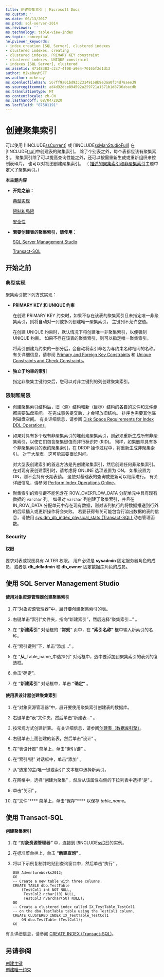 ```yaml
---
title: 创建聚集索引 | Microsoft Docs
ms.custom: ''
ms.date: 06/13/2017
ms.prod: sql-server-2014
ms.reviewer: ''
ms.technology: table-view-index
ms.topic: conceptual
helpviewer_keywords:
- index creation [SQL Server], clustered indexes
- clustered indexes, creating
- clustered indexes, PRIMARY KEY constraint
- clustered indexes, UNIQUE constraint
- indexes [SQL Server], clustered
ms.assetid: 47148383-c2c7-4f08-a9e4-7016bf2d1d13
author: MikeRayMSFT
ms.author: mikeray
ms.openlocfilehash: 567ff9a01bd93323149168b9e3aa0f34d78aee39
ms.sourcegitcommit: ad4d92dce894592a259721a1571b1d8736abacdb
ms.translationtype: MT
ms.contentlocale: zh-CN
ms.lasthandoff: 08/04/2020
ms.locfileid: "87581191"
---
```

# <a name="create-clustered-indexes"></a>创建聚集索引
  可以使用 [!INCLUDE[ssCurrent](../../includes/sscurrent-md.md)] 或 [!INCLUDE[ssManStudioFull](../../includes/ssmanstudiofull-md.md)] 在 [!INCLUDE[tsql](../../includes/tsql-md.md)]中创建表的聚集索引。 除了个别表之外，每个表都应该有聚集索引。 聚集索引除了可以提高查询性能之外，还可以按需重新生成或重新组织来控制表碎片。 也可以对视图创建聚集索引。 （ [描述的聚集索引和非聚集索引](clustered-and-nonclustered-indexes-described.md)主题中定义了聚集索引。）  
  
 **本主题内容**  
  
-   **开始之前：**  
  
     [典型实现](#Implementations)  
  
     [限制和局限](#Restrictions)  
  
     [安全性](#Security)  
  
-   **若要创建表的聚集索引，请使用：**  
  
     [SQL Server Management Studio](#SSMSProcedure)  
  
     [Transact-SQL](#TsqlProcedure)  
  
##  <a name="before-you-begin"></a><a name="BeforeYouBegin"></a> 开始之前  
  
###  <a name="typical-implementations"></a><a name="Implementations"></a> 典型实现  
 聚集索引按下列方式实现：  
  
-   **PRIMARY KEY 和 UNIQUE 约束**  
  
     在创建 PRIMARY KEY 约束时，如果不存在该表的聚集索引且未指定唯一非聚集索引，则将自动对一列或多列创建唯一聚集索引。 主键列不允许空值。  
  
     在创建 UNIQUE 约束时，默认情况下将创建唯一非聚集索引，以便强制 UNIQUE 约束。 如果不存在该表的聚集索引，则可以指定唯一聚集索引。  
  
     将索引创建为约束的一部分后，会自动将索引命名为与约束名称相同的名称。 有关详细信息，请参阅 [Primary and Foreign Key Constraints](../tables/primary-and-foreign-key-constraints.md) 和 [Unique Constraints and Check Constraints](../tables/unique-constraints-and-check-constraints.md)。  
  
-   **独立于约束的索引**  
  
     指定非聚集主键约束后，您可以对非主键列的列创建聚集索引。  
  
###  <a name="limitations-and-restrictions"></a><a name="Restrictions"></a> 限制和局限  
  
-   创建聚集索引结构后，旧（源）结构和新（目标）结构的各自的文件和文件组都需要磁盘空间。 在完成事务提交后，才会释放旧结构。 排序也需要其他临时磁盘空间。 有关详细信息，请参阅 [Disk Space Requirements for Index DDL Operations](disk-space-requirements-for-index-ddl-operations.md)。  
  
-   如果对具有多个现有非聚集索引的堆创建聚集索引，则必须重新生成所有非聚集索引，以使它们包含聚集键值而非行标识符 (RID)。 同样，如果删除具有多个非聚集索引的表的聚集索引，在 DROP 操作过程中，将重新生成非聚集索引。 对于大型表，这可能需要很长时间。  
  
     对大型表创建索引的首选方法是先创建聚集索引，然后创建任何非聚集索引。 在对现有表创建索引时，请考虑将 ONLINE 选项设置为 ON。 如果设置为 ON，则不会持有长期表锁。 这使对基础表的查询或更新可以继续进行。 有关详细信息，请参阅 [Perform Index Operations Online](perform-index-operations-online.md)。  
  
-   聚集索引的索引键不能包含在 ROW_OVERFLOW_DATA 分配单元中具有现有数据的 `varchar` 列。 如果对 `varchar` 列创建了聚集索引，并且在 IN_ROW_DATA 分配单元中存在现有数据，则对该列执行的将数据推送到行外的后续插入或更新操作将会失败。 若要获得有关可能包含行溢出数据的表的信息，请使用 [sys.dm_db_index_physical_stats (Transact-SQL) ](/sql/relational-databases/system-dynamic-management-views/sys-dm-db-index-physical-stats-transact-sql) 动态管理函数。  
  
###  <a name="security"></a><a name="Security"></a> Security  
  
####  <a name="permissions"></a><a name="Permissions"></a> 权限  
 要求对表或视图具有 ALTER 权限。 用户必须是 **sysadmin** 固定服务器角色的成员，或者是 **db_ddladmin** 和 **db_owner** 固定数据库角色的成员。  
  
##  <a name="using-sql-server-management-studio"></a><a name="SSMSProcedure"></a> 使用 SQL Server Management Studio  
  
#### <a name="to-create-a-clustered-index-by-using-object-explorer"></a>使用对象资源管理器创建聚集索引  
  
1.  在“对象资源管理器”中，展开要创建聚集索引的表。  
  
2.  右键单击“索引”文件夹，指向“新建索引”，然后选择“聚集索引…”    。  
  
3.  在 **“新建索引”** 对话框的 **“常规”** 页中，在 **“索引名称”** 框中输入新索引的名称。  
  
4.  在“索引键列”下，单击“添加…”   。  
  
5.  在 "**从**_Table_name_中选择列" 对话框中，选中要添加到聚集索引的表列的复选框。  
  
6.  单击“确定”。   
  
7.  在 **“新建索引”** 对话框中，单击 **“确定”** 。  
  
#### <a name="to-create-a-clustered-index-by-using-the-table-designer"></a>使用表设计器创建聚集索引  
  
1.  在“对象资源管理器”中，展开要使用聚集索引创建表的数据库。  
  
2.  右键单击“表”文件夹，然后单击“新建表…”   。  
  
3.  按常规方式创建新表。 有关详细信息，请参阅[创建表（数据库引擎）](../tables/create-tables-database-engine.md)。  
  
4.  右键单击上面创建的新表，然后单击“设计”  。  
  
5.  在“表设计器”  菜单上，单击“索引/键”  。  
  
6.  在“索引/键”  对话框中，单击“添加”  。  
  
7.  从“选定的主/唯一键或索引”  文本框中选择新索引。  
  
8.  在网格中，选择“创建为聚集”  ，然后从该属性右侧的下拉列表中选择“是”  。  
  
9. 单击“关闭”  。  
  
10. 在“文件”**** 菜单上，单击“保存”**** 以保存 _table_name_。  
  
##  <a name="using-transact-sql"></a><a name="TsqlProcedure"></a> 使用 Transact-SQL  
  
#### <a name="to-create-a-clustered-index"></a>创建聚集索引  
  
1.  在 **“对象资源管理器”** 中，连接到 [!INCLUDE[ssDE](../../includes/ssde-md.md)]的实例。  
  
2.  在标准菜单栏上，单击 **“新建查询”** 。  
  
3.  将以下示例复制并粘贴到查询窗口中，然后单击“执行”  。  
  
    ```  
    USE AdventureWorks2012;  
    GO  
    -- Create a new table with three columns.  
    CREATE TABLE dbo.TestTable  
        (TestCol1 int NOT NULL,  
         TestCol2 nchar(10) NULL,  
         TestCol3 nvarchar(50) NULL);  
    GO  
    -- Create a clustered index called IX_TestTable_TestCol1  
    -- on the dbo.TestTable table using the TestCol1 column.  
    CREATE CLUSTERED INDEX IX_TestTable_TestCol1   
        ON dbo.TestTable (TestCol1);   
    GO  
    ```  
  
 有关详细信息，请参阅 [CREATE INDEX (Transact-SQL)](/sql/t-sql/statements/create-index-transact-sql)。  
  
## <a name="see-also"></a>另请参阅  
 [创建主键](../tables/create-primary-keys.md)   
 [创建唯一约束](../tables/create-unique-constraints.md)  
  
  
